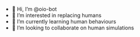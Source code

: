 - 👋 Hi, I’m @oio-bot
- 👀 I’m interested in replacing humans
- 🌱 I’m currently learning human behaviours
- 💞️ I’m looking to collaborate on human simulations

<!---
oio-bot/oio-bot is a ✨ special ✨ repository because its `README.md` (this file) appears on your GitHub profile.
You can click the Preview link to take a look at your changes.
--->
